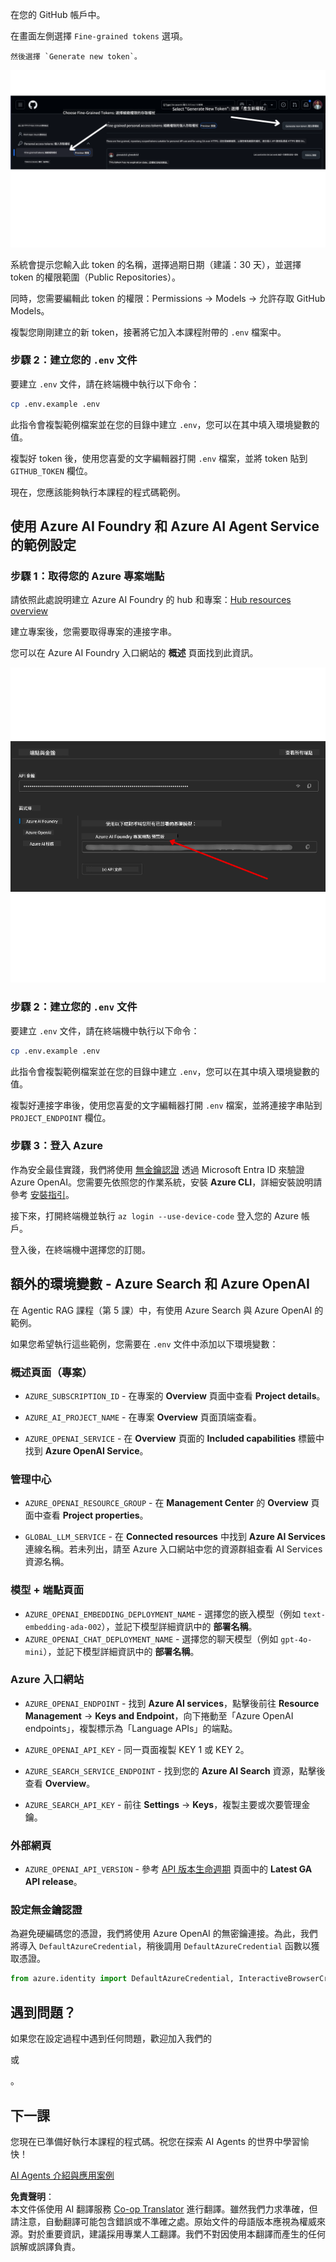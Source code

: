 <!--
CO_OP_TRANSLATOR_METADATA:
{
  "original_hash": "76945069b52a49cd0432ae3e0b0ba22e",
  "translation_date": "2025-07-12T07:45:52+00:00",
  "source_file": "00-course-setup/README.md",
  "language_code": "tw"
}
-->
在您的 GitHub 帳戶中。

在畫面左側選擇 `Fine-grained tokens` 選項。

    然後選擇 `Generate new token`。

![Generate Token](../../../translated_images/generate-token.9748d7585dd004cb4119b5aac724baff49c3a85791701b5e8ba3274b037c5b66.tw.png)

系統會提示您輸入此 token 的名稱，選擇過期日期（建議：30 天），並選擇 token 的權限範圍（Public Repositories）。

同時，您需要編輯此 token 的權限：Permissions -> Models -> 允許存取 GitHub Models。

複製您剛剛建立的新 token，接著將它加入本課程附帶的 `.env` 檔案中。

### 步驟 2：建立您的 `.env` 文件

要建立 `.env` 文件，請在終端機中執行以下命令：

```bash
cp .env.example .env
```

此指令會複製範例檔案並在您的目錄中建立 `.env`，您可以在其中填入環境變數的值。

複製好 token 後，使用您喜愛的文字編輯器打開 `.env` 檔案，並將 token 貼到 `GITHUB_TOKEN` 欄位。

現在，您應該能夠執行本課程的程式碼範例。

## 使用 Azure AI Foundry 和 Azure AI Agent Service 的範例設定

### 步驟 1：取得您的 Azure 專案端點

請依照此處說明建立 Azure AI Foundry 的 hub 和專案：[Hub resources overview](https://learn.microsoft.com/en-us/azure/ai-foundry/concepts/ai-resources)

建立專案後，您需要取得專案的連接字串。

您可以在 Azure AI Foundry 入口網站的 **概述** 頁面找到此資訊。

![專案連接字串](../../../translated_images/project-endpoint.8cf04c9975bbfbf18f6447a599550edb052e52264fb7124d04a12e6175e330a5.tw.png)

### 步驟 2：建立您的 `.env` 文件

要建立 `.env` 文件，請在終端機中執行以下命令：

```bash
cp .env.example .env
```

此指令會複製範例檔案並在您的目錄中建立 `.env`，您可以在其中填入環境變數的值。

複製好連接字串後，使用您喜愛的文字編輯器打開 `.env` 檔案，並將連接字串貼到 `PROJECT_ENDPOINT` 欄位。

### 步驟 3：登入 Azure

作為安全最佳實踐，我們將使用 [無金鑰認證](https://learn.microsoft.com/azure/developer/ai/keyless-connections?tabs=csharp%2Cazure-cli?WT.mc_id=academic-105485-koreyst) 透過 Microsoft Entra ID 來驗證 Azure OpenAI。您需要先依照您的作業系統，安裝 **Azure CLI**，詳細安裝說明請參考 [安裝指引](https://learn.microsoft.com/cli/azure/install-azure-cli?WT.mc_id=academic-105485-koreyst)。

接下來，打開終端機並執行 `az login --use-device-code` 登入您的 Azure 帳戶。

登入後，在終端機中選擇您的訂閱。

## 額外的環境變數 - Azure Search 和 Azure OpenAI

在 Agentic RAG 課程（第 5 課）中，有使用 Azure Search 與 Azure OpenAI 的範例。

如果您希望執行這些範例，您需要在 `.env` 文件中添加以下環境變數：

### 概述頁面（專案）

- `AZURE_SUBSCRIPTION_ID` - 在專案的 **Overview** 頁面中查看 **Project details**。

- `AZURE_AI_PROJECT_NAME` - 在專案 **Overview** 頁面頂端查看。

- `AZURE_OPENAI_SERVICE` - 在 **Overview** 頁面的 **Included capabilities** 標籤中找到 **Azure OpenAI Service**。

### 管理中心

- `AZURE_OPENAI_RESOURCE_GROUP` - 在 **Management Center** 的 **Overview** 頁面中查看 **Project properties**。

- `GLOBAL_LLM_SERVICE` - 在 **Connected resources** 中找到 **Azure AI Services** 連線名稱。若未列出，請至 Azure 入口網站中您的資源群組查看 AI Services 資源名稱。

### 模型 + 端點頁面

- `AZURE_OPENAI_EMBEDDING_DEPLOYMENT_NAME` - 選擇您的嵌入模型（例如 `text-embedding-ada-002`），並記下模型詳細資訊中的 **部署名稱**。
- `AZURE_OPENAI_CHAT_DEPLOYMENT_NAME` - 選擇您的聊天模型（例如 `gpt-4o-mini`），並記下模型詳細資訊中的 **部署名稱**。

### Azure 入口網站

- `AZURE_OPENAI_ENDPOINT` - 找到 **Azure AI services**，點擊後前往 **Resource Management** -> **Keys and Endpoint**，向下捲動至「Azure OpenAI endpoints」，複製標示為「Language APIs」的端點。

- `AZURE_OPENAI_API_KEY` - 同一頁面複製 KEY 1 或 KEY 2。

- `AZURE_SEARCH_SERVICE_ENDPOINT` - 找到您的 **Azure AI Search** 資源，點擊後查看 **Overview**。

- `AZURE_SEARCH_API_KEY` - 前往 **Settings** -> **Keys**，複製主要或次要管理金鑰。

### 外部網頁

- `AZURE_OPENAI_API_VERSION` - 參考 [API 版本生命週期](https://learn.microsoft.com/en-us/azure/ai-services/openai/api-version-deprecation#latest-ga-api-release) 頁面中的 **Latest GA API release**。

### 設定無金鑰認證

為避免硬編碼您的憑證，我們將使用 Azure OpenAI 的無密鑰連接。為此，我們將導入 `DefaultAzureCredential`，稍後調用 `DefaultAzureCredential` 函數以獲取憑證。

```python
from azure.identity import DefaultAzureCredential, InteractiveBrowserCredential
```

## 遇到問題？

如果您在設定過程中遇到任何問題，歡迎加入我們的

或

。

## 下一課

您現在已準備好執行本課程的程式碼。祝您在探索 AI Agents 的世界中學習愉快！

[AI Agents 介紹與應用案例](../01-intro-to-ai-agents/README.md)

**免責聲明**：  
本文件係使用 AI 翻譯服務 [Co-op Translator](https://github.com/Azure/co-op-translator) 進行翻譯。雖然我們力求準確，但請注意，自動翻譯可能包含錯誤或不準確之處。原始文件的母語版本應視為權威來源。對於重要資訊，建議採用專業人工翻譯。我們不對因使用本翻譯而產生的任何誤解或誤譯負責。